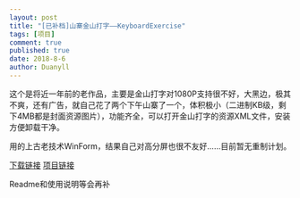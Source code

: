 ```yaml
---
layout: post
title: "[已补档]山寨金山打字——KeyboardExercise"
tags: [项目]
comment: true
published: true
date: 2018-8-6
author: Duanyll
---
```


这个是将近一年前的老作品，主要是金山打字对1080P支持很不好，大黑边，极其不爽，还有广告，就自己花了两个下午山寨了一个，体积极小（二进制KB级，剩下4MB都是封面资源图片），功能齐全，可以打开金山打字的资源XML文件，安装方便卸载干净。

用的上古老技术WinForm，结果自己对高分屏也很不友好……目前暂无重制计划。

[下载链接](https://github.com/Duanyll/KeyboardExercise/releases/download/1.0.0.4/KeyboardExercise.zip) [项目链接](https://github.com/Duanyll/KeyboardExercise/tree/master)

Readme和使用说明等会再补